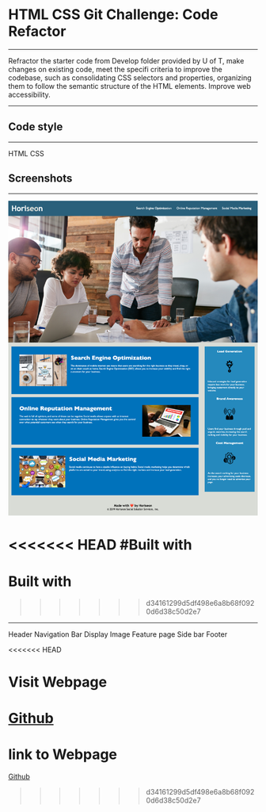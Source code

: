 
# HTML CSS Git Challenge: Code Refactor
***
Refractor the starter code from Develop folder provided by U of T, make changes on existing code, meet the specifi criteria to improve the codebase, such as consolidating CSS selectors and properties, organizing them to follow the semantic structure of the HTML elements. Improve web accessibility.
***

## Code style
---
HTML
CSS

## Screenshots
---
![Screenshot](./website.png)

<<<<<<< HEAD
#Built with
=======
# Built with
>>>>>>> d34161299d5df498e6a8b68f0920d6d38c50d2e7
---
Header
Navigation Bar
Display Image
Feature page
Side bar
Footer

<<<<<<< HEAD

# Visit Webpage

[Github](targetURL "https://neeko623.github.io/Horiseon-Website/")
=======
# link to Webpage
[Github](targetURL "https://github.com/Neeko623/Assignment1.git")

>>>>>>> d34161299d5df498e6a8b68f0920d6d38c50d2e7
